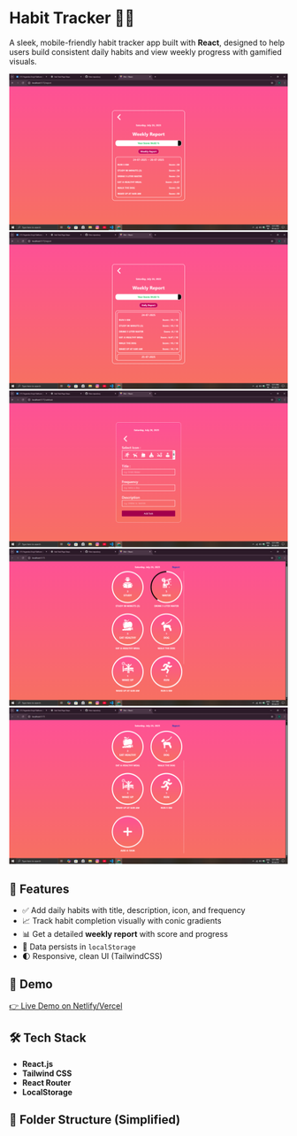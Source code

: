 # Habit Tracker 🧠🔥

A sleek, mobile-friendly habit tracker app built with **React**, designed to help users build consistent daily habits and view weekly progress with gamified visuals.

![habit-tracker-Screenshots](https://github.com/Yogendra-SinghRathore/habit-tracker/blob/main/Screenshot%20(10).png?raw=true) <!-- Add a real screenshot URL or delete this line -->
![habit-tracker-Screenshots](https://github.com/Yogendra-SinghRathore/habit-tracker/blob/main/Screenshot%20(11).png?raw=true) <!-- Add a real screenshot URL or delete this line -->
![habit-tracker-Screenshots](https://github.com/Yogendra-SinghRathore/habit-tracker/blob/main/Screenshot%20(12).png?raw=true) <!-- Add a real screenshot URL or delete this line -->
![habit-tracker-Screenshots](https://github.com/Yogendra-SinghRathore/habit-tracker/blob/main/Screenshot%20(8).png?raw=true) <!-- Add a real screenshot URL or delete this line -->
![habit-tracker-Screenshots](https://github.com/Yogendra-SinghRathore/habit-tracker/blob/main/Screenshot%20(9).png?raw=true) <!-- Add a real screenshot URL or delete this line -->

## 🚀 Features

- ✅ Add daily habits with title, description, icon, and frequency
- 📈 Track habit completion visually with conic gradients
- 📊 Get a detailed **weekly report** with score and progress
- 💾 Data persists in `localStorage`
- 🌓 Responsive, clean UI (TailwindCSS)

## 📸 Demo

[👉 Live Demo on Netlify/Vercel](https://habit-tracker-ten-tawny.vercel.app/) <!-- Replace with your deployed link -->

## 🛠️ Tech Stack

- **React.js**
- **Tailwind CSS**
- **React Router**
- **LocalStorage**

## 📁 Folder Structure (Simplified)

